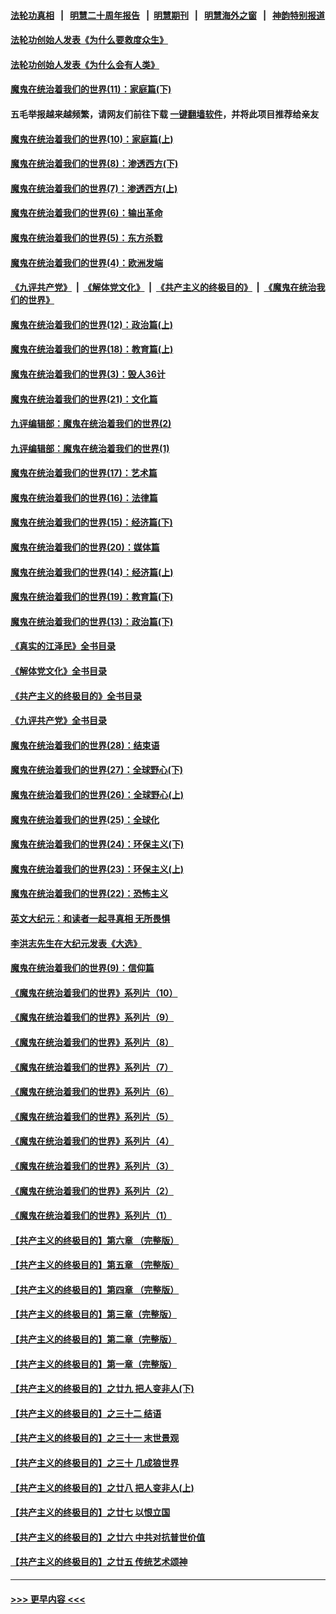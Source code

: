 #### [法轮功真相](https://github.com/gfw-breaker/truth/blob/master/README.md?t=0) &nbsp;&nbsp;|&nbsp;&nbsp; [明慧二十周年报告](https://github.com/gfw-breaker/mh-reports/blob/master/README.md?t=0) &nbsp;&nbsp;|&nbsp;&nbsp;[明慧期刊](https://github.com/gfw-breaker/mh-qikan) &nbsp;&nbsp;|&nbsp;&nbsp; [明慧海外之窗](https://github.com/gfw-breaker/mh-news/blob/master/README.md?t=0) &nbsp;&nbsp;|&nbsp;&nbsp; [神韵特别报道](https://github.com/gfw-breaker/mh-news/blob/master/shenyun.md?t=0)
#### [法轮功创始人发表《为什么要救度众生》](../pages/nsc422/n13975246.md?t=06222144) 
#### [法轮功创始人发表《为什么会有人类》](../pages/nsc422/n13912117.md?t=06222144) 
#### [魔鬼在统治着我们的世界(11)：家庭篇(下)](../pages/nsc422/n10440961.md?t=06222144) 
#### 五毛举报越来越频繁，请网友们前往下载 [一键翻墙软件](https://github.com/gfw-breaker/ssr-accounts)，并将此项目推荐给亲友
#### [魔鬼在统治着我们的世界(10)：家庭篇(上)](../pages/nsc422/n10435448.md?t=06222144) 
#### [魔鬼在统治着我们的世界(8)：渗透西方(下)](../pages/nsc422/n10429603.md?t=06222144) 
#### [魔鬼在统治着我们的世界(7)：渗透西方(上)](../pages/nsc422/n10426013.md?t=06222144) 
#### [魔鬼在统治着我们的世界(6)：输出革命](../pages/nsc422/n10421536.md?t=06222144) 
#### [魔鬼在统治着我们的世界(5)：东方杀戮](../pages/nsc422/n10417707.md?t=06222144) 
#### [魔鬼在统治着我们的世界(4)：欧洲发端](../pages/nsc422/n10414890.md?t=06222144) 
#### [《九评共产党》](https://github.com/begood0513/9ping.md/blob/master/README.md) &nbsp;|&nbsp; [《解体党文化》](../../../../jtdwh.md/blob/master/README.md)  &nbsp;|&nbsp; [《共产主义的终极目的》](../../../../gczydzjmd.md/blob/master/README.md) &nbsp;|&nbsp; [《魔鬼在统治我们的世界》](../../../../mgztzwmdsj.md/blob/master/README.md) 
#### [魔鬼在统治着我们的世界(12)：政治篇(上)](../pages/nsc422/n10444576.md?t=06222144) 
#### [魔鬼在统治着我们的世界(18)：教育篇(上)](../pages/nsc422/n10526970.md?t=06222144) 
#### [魔鬼在统治着我们的世界(3)：毁人36计](../pages/nsc422/n10411583.md?t=06222144) 
#### [魔鬼在统治着我们的世界(21)：文化篇](../pages/nsc422/n10597706.md?t=06222144) 
#### [九评编辑部：魔鬼在统治着我们的世界(2)](../pages/nsc422/n10410036.md?t=06222144) 
#### [九评编辑部：魔鬼在统治着我们的世界(1)](../pages/nsc422/n10406825.md?t=06222144) 
#### [魔鬼在统治着我们的世界(17)：艺术篇](../pages/nsc422/n10499093.md?t=06222144) 
#### [魔鬼在统治着我们的世界(16)：法律篇](../pages/nsc422/n10485969.md?t=06222144) 
#### [魔鬼在统治着我们的世界(15)：经济篇(下)](../pages/nsc422/n10469975.md?t=06222144) 
#### [魔鬼在统治着我们的世界(20)：媒体篇](../pages/nsc422/n10586579.md?t=06222144) 
#### [魔鬼在统治着我们的世界(14)：经济篇(上)](../pages/nsc422/n10457370.md?t=06222144) 
#### [魔鬼在统治着我们的世界(19)：教育篇(下)](../pages/nsc422/n10564808.md?t=06222144) 
#### [魔鬼在统治着我们的世界(13)：政治篇(下)](../pages/nsc422/n10448270.md?t=06222144) 
#### [《真实的江泽民》全书目录](../pages/nsc422/n13721399.md?t=06222144) 
#### [《解体党文化》全书目录](../pages/nsc422/n13721157.md?t=06222144) 
#### [《共产主义的终极目的》全书目录](../pages/nsc422/n13721048.md?t=06222144) 
#### [《九评共产党》全书目录](../pages/nsc422/n13708085.md?t=06222144) 
#### [魔鬼在统治着我们的世界(28)：结束语](../pages/nsc422/n10936246.md?t=06222144) 
#### [魔鬼在统治着我们的世界(27)：全球野心(下)](../pages/nsc422/n10928319.md?t=06222144) 
#### [魔鬼在统治着我们的世界(26)：全球野心(上)](../pages/nsc422/n10900318.md?t=06222144) 
#### [魔鬼在统治着我们的世界(25)：全球化](../pages/nsc422/n10788205.md?t=06222144) 
#### [魔鬼在统治着我们的世界(24)：环保主义(下)](../pages/nsc422/n10695307.md?t=06222144) 
#### [魔鬼在统治着我们的世界(23)：环保主义(上)](../pages/nsc422/n10688613.md?t=06222144) 
#### [魔鬼在统治着我们的世界(22)：恐怖主义](../pages/nsc422/n10614727.md?t=06222144) 
#### [英文大纪元：和读者一起寻真相 无所畏惧](../pages/nsc422/n12542027.md?t=06222144) 
#### [李洪志先生在大纪元发表《大选》](../pages/nsc422/n12534746.md?t=06222144) 
#### [魔鬼在统治着我们的世界(9)：信仰篇](../pages/nsc422/n10432159.md?t=06222144) 
#### [《魔鬼在统治着我们的世界》系列片（10）](../pages/nsc422/n12292670.md?t=06222144) 
#### [《魔鬼在统治着我们的世界》系列片（9）](../pages/nsc422/n12290859.md?t=06222144) 
#### [《魔鬼在统治着我们的世界》系列片（8）](../pages/nsc422/n12287445.md?t=06222144) 
#### [《魔鬼在统治着我们的世界》系列片（7）](../pages/nsc422/n12283425.md?t=06222144) 
#### [《魔鬼在统治着我们的世界》系列片（6）](../pages/nsc422/n12282314.md?t=06222144) 
#### [《魔鬼在统治着我们的世界》系列片（5）](../pages/nsc422/n12281419.md?t=06222144) 
#### [《魔鬼在统治着我们的世界》系列片（4）](../pages/nsc422/n12274024.md?t=06222144) 
#### [《魔鬼在统治着我们的世界》系列片（3）](../pages/nsc422/n12271322.md?t=06222144) 
#### [《魔鬼在统治着我们的世界》系列片（2）](../pages/nsc422/n12269049.md?t=06222144) 
#### [《魔鬼在统治着我们的世界》系列片（1）](../pages/nsc422/n12267575.md?t=06222144) 
#### [【共产主义的终极目的】第六章 （完整版）](../pages/nsc422/n11428913.md?t=06222144) 
#### [【共产主义的终极目的】第五章 （完整版）](../pages/nsc422/n11428912.md?t=06222144) 
#### [【共产主义的终极目的】第四章 （完整版）](../pages/nsc422/n11428907.md?t=06222144) 
#### [【共产主义的终极目的】第三章（完整版）](../pages/nsc422/n11428848.md?t=06222144) 
#### [【共产主义的终极目的】第二章（完整版）](../pages/nsc422/n11428831.md?t=06222144) 
#### [【共产主义的终极目的】第一章（完整版）](../pages/nsc422/n11417651.md?t=06222144) 
#### [【共产主义的终极目的】之廿九 把人变非人(下)](../pages/nsc422/n11344140.md?t=06222144) 
#### [【共产主义的终极目的】之三十二 结语](../pages/nsc422/n11360535.md?t=06222144) 
#### [【共产主义的终极目的】之三十一 末世景观](../pages/nsc422/n11351129.md?t=06222144) 
#### [【共产主义的终极目的】之三十 几成狼世界](../pages/nsc422/n11348280.md?t=06222144) 
#### [【共产主义的终极目的】之廿八 把人变非人(上)](../pages/nsc422/n11340492.md?t=06222144) 
#### [【共产主义的终极目的】之廿七 以恨立国](../pages/nsc422/n11336944.md?t=06222144) 
#### [【共产主义的终极目的】之廿六 中共对抗普世价值](../pages/nsc422/n11324785.md?t=06222144) 
#### [【共产主义的终极目的】之廿五 传统艺术颂神](../pages/nsc422/n11296396.md?t=06222144) 

----
#### [ >>> 更早内容 <<< ](../indexes/nsc422-earlier.md)
